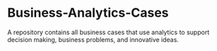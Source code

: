 # Business-Analytics-Cases
A repository contains all business cases that use analytics to support decision making, business problems, and innovative ideas. 
